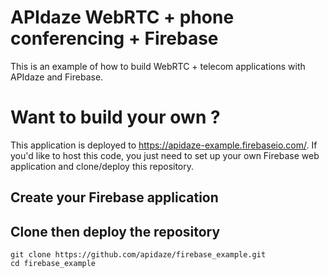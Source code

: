 # APIdaze WebRTC + phone conferencing + Firebase
This is an example of how to build WebRTC + telecom applications with APIdaze
and Firebase.

# Want to build your own ?

This application is deployed to https://apidaze-example.firebaseio.com/.
If you'd like to host this code, you just need to set up your own Firebase web
application and clone/deploy this repository.

## Create your Firebase application

## Clone then deploy the repository
```
git clone https://github.com/apidaze/firebase_example.git
cd firebase_example
```
